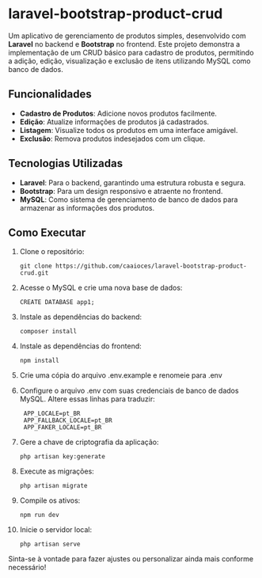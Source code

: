 # laravel-bootstrap-product-crud
Um aplicativo de gerenciamento de produtos simples, desenvolvido com **Laravel** no backend e **Bootstrap** no frontend. Este projeto demonstra a implementação de um CRUD básico para cadastro de produtos, permitindo a adição, edição, visualização e exclusão de itens utilizando MySQL como banco de dados.

## Funcionalidades

- **Cadastro de Produtos**: Adicione novos produtos facilmente.
- **Edição**: Atualize informações de produtos já cadastrados.
- **Listagem**: Visualize todos os produtos em uma interface amigável.
- **Exclusão**: Remova produtos indesejados com um clique.

## Tecnologias Utilizadas

- **Laravel**: Para o backend, garantindo uma estrutura robusta e segura.
- **Bootstrap**: Para um design responsivo e atraente no frontend.
- **MySQL**: Como sistema de gerenciamento de banco de dados para armazenar as informações dos produtos.

## Como Executar

1. Clone o repositório:
   ```shell
   git clone https://github.com/caaioces/laravel-bootstrap-product-crud.git
   ```

2. Acesse o MySQL e crie uma nova base de dados:

    ```shell
   CREATE DATABASE app1;
   ```

4. Instale as dependências do backend:

   ```shell
   composer install
   ```

6. Instale as dependências do frontend:

    ```shell
   npm install
   ```

8. Crie uma cópia do arquivo .env.example e renomeie para .env
    
9. Configure o arquivo .env com suas credenciais de banco de dados MySQL.
    Altere essas linhas para traduzir:
   
   ```shell
    APP_LOCALE=pt_BR
    APP_FALLBACK_LOCALE=pt_BR
    APP_FAKER_LOCALE=pt_BR
   ```

11. Gere a chave de criptografia da aplicação:

    ```shell
    php artisan key:generate
    ```
   
12. Execute as migrações:

    ```shell
    php artisan migrate
    ```

14. Compile os ativos:

    ```shell
    npm run dev
    ```

16. Inicie o servidor local:

    ```shell
    php artisan serve
    ```

Sinta-se à vontade para fazer ajustes ou personalizar ainda mais conforme necessário!
